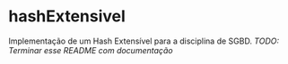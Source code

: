 # hashExtensivel
Implementação de um Hash Extensível para a disciplina de SGBD.
*TODO: Terminar esse README com documentação*
